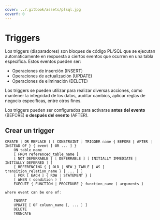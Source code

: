 ```yaml
---
cover: ../.gitbook/assets/plsql.jpg
coverY: 0
---
```


# Triggers

Los triggers (disparadores) son bloques de código PL/SQL que se ejecutan automáticamente en respuesta a ciertos eventos que ocurren en una tabla específica. Estos eventos pueden ser:

* Operaciones de inserción (INSERT)
* Operaciones de actualización (UPDATE)
* Operaciones de eliminación (DELETE)&#x20;

Los triggers se pueden utilizar para realizar diversas acciones, como mantener la integridad de los datos, auditar cambios, aplicar reglas de negocio específicas, entre otros fines.

Los triggers pueden ser configurados para activarse **antes del evento** (BEFORE) **o después del evento** (AFTER).

## Crear un trigger

```plsql
CREATE [ OR REPLACE ] [ CONSTRAINT ] TRIGGER name { BEFORE | AFTER | INSTEAD OF } { event [ OR ... ] }
    ON table_name
    [ FROM referenced_table_name ]
    [ NOT DEFERRABLE | [ DEFERRABLE ] [ INITIALLY IMMEDIATE | INITIALLY DEFERRED ] ]
    [ REFERENCING { { OLD | NEW } TABLE [ AS ] transition_relation_name } [ ... ] ]
    [ FOR [ EACH ] { ROW | STATEMENT } ]
    [ WHEN ( condition ) ]
    EXECUTE { FUNCTION | PROCEDURE } function_name ( arguments )

where event can be one of:

    INSERT
    UPDATE [ OF column_name [, ... ] ]
    DELETE
    TRUNCATE
```
